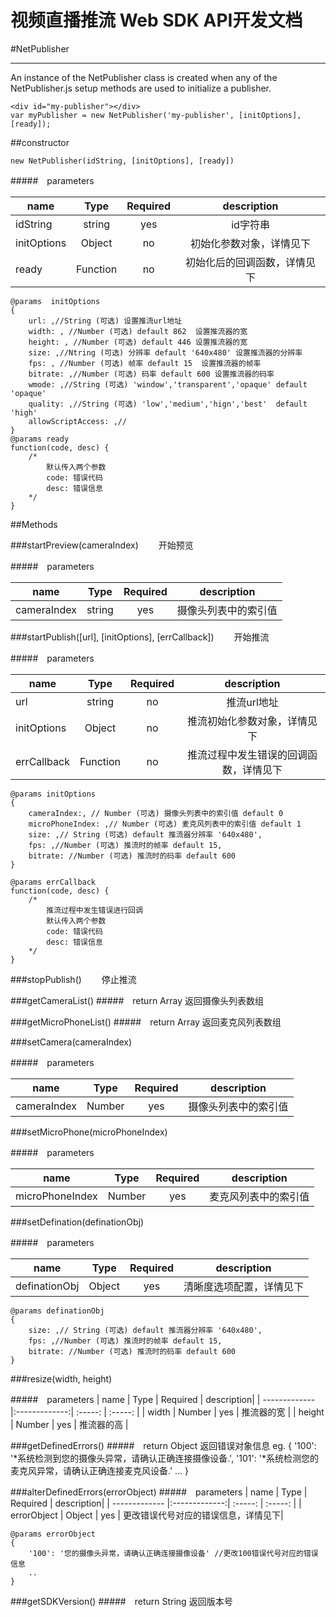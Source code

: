 # 视频直播推流 Web SDK API开发文档

#NetPublisher
___

An instance of the NetPublisher class is created when any of the NetPublisher.js setup methods are used to initialize a publisher.
    
    <div id="my-publisher"></div>
    var myPublisher = new NetPublisher('my-publisher', [initOptions], [ready]);

##constructor

    new NetPublisher(idString, [initOptions], [ready])
    
#####　parameters

| name        | Type           | Required  | description|
| ------------- |:-------------:| :-----:  |  :-----:   |
| idString      | string        | yes      |  id字符串   |
| initOptions   | Object        | no       |  初始化参数对象，详情见下|
| ready         | Function      | no       |  初始化后的回调函数，详情见下   |

    @params  initOptions
    {
        url: ,//String (可选) 设置推流url地址
        width: , //Number (可选) default 862  设置推流器的宽
        height: , //Number (可选) default 446 设置推流器的宽
        size: ,//Ntring (可选) 分辨率 default '640x480' 设置推流器的分辨率
        fps: , //Number (可选) 帧率 default 15  设置推流器的帧率
        bitrate: ,//Number (可选) 码率 default 600 设置推流器的码率
        wmode: ,//String (可选) 'window','transparent','opaque' default 'opaque'
        quality: ,//String (可选) 'low','medium','hign','best'  default 'high'
        allowScriptAccess: ,//
    }
    @params ready
    function(code, desc) {
        /*
            默认传入两个参数
            code: 错误代码
            desc: 错误信息
        */
    }
    
##Methods

###startPreview(cameraIndex)
　　开始预览

#####　parameters


| name        | Type           | Required  | description|
| ------------- |:-------------:| :-----:  |  :-----:   |
| cameraIndex   | string        | yes      |  摄像头列表中的索引值 |

###startPublish([url], [initOptions], [errCallback])
　　开始推流

#####　parameters

| name        | Type           | Required  | description|
| ------------- |:-------------:| :-----:  |  :-----:   |
| url           | string        | no      |  推流url地址   |
| initOptions   | Object        | no       |  推流初始化参数对象，详情见下|
| errCallback   | Function      | no       |  推流过程中发生错误的回调函数，详情见下   |

    @params initOptions
    {
        cameraIndex:, // Number (可选) 摄像头列表中的索引值 default 0
        microPhoneIndex: ,// Number (可选) 麦克风列表中的索引值 default 1
        size: ,// String (可选) default 推流器分辨率 '640x480',
        fps: ,//Number (可选) 推流时的帧率 default 15,
        bitrate: //Number (可选) 推流时的码率 default 600
    }
    
    @params errCallback
    function(code, desc) {
        /*
            推流过程中发生错误进行回调
            默认传入两个参数
            code: 错误代码
            desc: 错误信息
        */
    }
    
###stopPublish()
　　停止推流

###getCameraList()
#####　return Array  返回摄像头列表数组

###getMicroPhoneList()
#####　return Array  返回麦克风列表数组

###setCamera(cameraIndex)

#####　parameters

| name        | Type           | Required  | description|
| ------------- |:-------------:| :-----:  |  :-----:   |
| cameraIndex   | Number        | yes      |  摄像头列表中的索引值   |

###setMicroPhone(microPhoneIndex)

#####　parameters

| name        | Type           | Required  | description|
| ------------- |:-------------:| :-----:  |  :-----:   |
| microPhoneIndex   | Number        | yes      |  麦克风列表中的索引值   |

###setDefination(definationObj)

#####　parameters

| name        | Type           | Required  | description|
| ------------- |:-------------:| :-----:  |  :-----:   |
| definationObj   | Object        | yes      |  清晰度选项配置，详情见下   |
    
    @params definationObj
    {
        size: ,// String (可选) default 推流器分辨率 '640x480',
        fps: ,//Number (可选) 推流时的帧率 default 15,
        bitrate: //Number (可选) 推流时的码率 default 600
    }

###resize(width, height)

#####　parameters
| name        | Type           | Required  | description|
| ------------- |:-------------:| :-----:  |  :-----:   |
| width   | Number        | yes      |  推流器的宽   |
| height   | Number        | yes      |  推流器的高   |

###getDefinedErrors()
#####　return Object  返回错误对象信息
    eg.
    {
        '100': '*系统检测到您的摄像头异常，请确认正确连接摄像设备.',
        '101': '*系统检测您的麦克风异常，请确认正确连接麦克风设备.'
        ...
    }

###alterDefinedErrors(errorObject)
#####　parameters
| name        | Type           | Required  | description|
| ------------- |:-------------:| :-----:  |  :-----:   |
| errorObject   | Object        | yes      |  更改错误代号对应的错误信息，详情见下|

    @params errorObject
    {
        '100': '您的摄像头异常，请确认正确连接摄像设备' //更改100错误代号对应的错误信息
        ..
    }

###getSDKVersion()
#####　return String  返回版本号